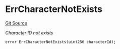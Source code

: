 # ErrCharacterNotExists
[Git Source](https://github.com/Crossbell-Box/Crossbell-Contracts/blob/1bc9213c7fb7853b038310c6b20bef0fd2cf388b/contracts/libraries/Error.sol)

*Character ID not exists*


```solidity
error ErrCharacterNotExists(uint256 characterId);
```

